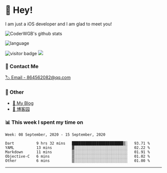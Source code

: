 # 👋 Hey!


I am just a iOS developer and I am glad to meet you!

![CoderWGB's github stats](https://github-readme-stats.vercel.app/api?username=WangGuibin&&show_icons=true&&title_color=1abc9c&&icon_color=1abc9c)

![language](https://github-readme-stats.vercel.app/api/top-langs/?username=WangGuibin&hide_langs_below=1&theme=default&line_height=27&layout=compact)


<img src="https://visitor-badge.laobi.icu/badge?page_id=wangguibin.wangguibin" alt="visitor badge"/>       
<a title="Hits" target="_blank" href="https://github.com/wangguibin/wangguibin"><img src="https://hits.b3log.org/wangguibin/wangguibin.svg"></a>



### 📮 Contact Me

[🏷 Email - 864562082@qq.com](mailto:864562082@qq.com)


### 🤪 Other

- [📌 My Blog](http://wangguibin.github.io/hexo-github-action)
- [📌 博客园](https://www.cnblogs.com/wgb1234/)

### 📊 This week I spent my time on

<!--START_SECTION:waka-->
```text
Week: 08 September, 2020 - 15 September, 2020

Dart          9 hrs 32 mins   ███████████████████████▒░   93.71 % 
YAML          13 mins         ▓░░░░░░░░░░░░░░░░░░░░░░░░   02.22 % 
Markdown      11 mins         ▒░░░░░░░░░░░░░░░░░░░░░░░░   01.91 % 
Objective-C   6 mins          ▒░░░░░░░░░░░░░░░░░░░░░░░░   01.02 % 
Other         6 mins          ▒░░░░░░░░░░░░░░░░░░░░░░░░   01.00 % 
```
<!--END_SECTION:waka-->

---
